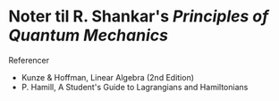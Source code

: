 # Noter til R. Shankar's *Principles of Quantum Mechanics*

Referencer

- Kunze & Hoffman, Linear Algebra (2nd Edition)
- P. Hamill, A Student's Guide to Lagrangians and Hamiltonians
